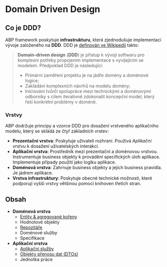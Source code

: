 # Domain Driven Design

## Co je DDD?

ABP framework poskytuje **infrastrukturu**, která zjednodušuje implementaci vývoje založeného na **DDD**. DDD je [definován ve Wikipedii](https://en.wikipedia.org/wiki/Domain-driven_design) takto:

> **Domain-driven design** (**DDD**) je přístup k vývoji softwaru pro komplexní potřeby propojením implementace s vyvíjejícím se modelem. Předpoklad DDD je následující:
>
> - Primární zaměření projektu je na jádře domény a doménové logice;
> - Zakládání komplexních návrhů na modelu domény;
> - Iniciování tvůrčí spolupráce mezi technickými a doménovými odborníky s cílem iterativně zdokonalit koncepční model, který řeší konkrétní problémy v doméně.

### Vrstvy

ABP dodržuje principy a vzorce DDD pro dosažení vrstveného aplikačního modelu, který se skládá ze čtyř základních vrstev:

- **Prezentační vrstva**: Poskytuje uživateli rozhraní. Používá *Aplikační vrstvu* k dosažení uživatelských interakcí.
- **Aplikační vrstva**: Prostředník mezi prezentační a doménovou vrstvou. Instrumentuje business objekty k provádění specifických úloh aplikace. Implementuje případy použití jako logiku aplikace.
- **Doménová vrstva**: Zahrnuje business objekty a jejich business pravidla. Je jádrem aplikace.
- **Vrstva infrastruktury**: Poskytuje obecné technické možnosti, které podporují vyšší vrstvy většinou pomocí knihoven třetích stran.

## Obsah

* **Doménová vrstva**
  * [Entity & agregované kořeny](Entities.md)
  * Hodnotové objekty
  * [Repozitáře](Repositories.md)
  * Doménové služby
  * Specifikace
* **Aplikační vrstva**
  * [Aplikační služby](Application-Services.md)
  * [Objekty přenosu dat (DTOs)](Data-Transfer-Objects.md)
  * Jednotka práce